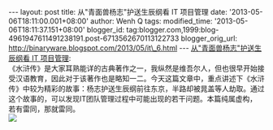 --- layout: post title: 从"青面兽杨志"护送生辰纲看 IT 项目管理 date:
'2013-05-06T18:11:00.001+08:00' author: Wenh Q tags: modified\_time:
'2013-05-06T18:11:37.151+08:00' blogger\_id:
tag:blogger.com,1999:blog-4961947611491238191.post-6713562670113122733
blogger\_orig\_url: http://binaryware.blogspot.com/2013/05/it\_6.html
--- [从"青面兽杨志"护送生辰纲看 IT
项目管理](http://my.oschina.net/barrywey/blog/127617):\
《水浒传》是大家耳熟能详的古典著作之一，我纵然是维吾尔人，但也很早开始接受汉语教育，因此对于该著作也是略知一二。今天这篇文章中，重点讲述下《水浒
传》中较为精彩的故事：杨志护送生辰纲前往东京，半路却被晁盖等人劫取。通过这个故事的，可以发现IT团队管理过程中可能出现的若干问题。本篇纯属虚构，
若有雷同，那就雷同。\
![](http://static.oschina.net/uploads/space/2013/0506/064621_7inX_12.jpg)

